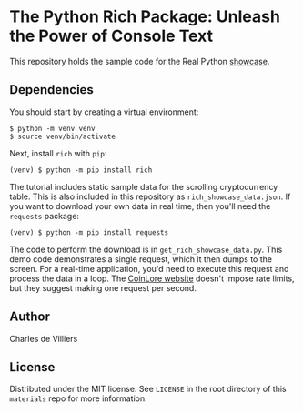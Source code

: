 # The Python Rich Package: Unleash the Power of Console Text

This repository holds the sample code for the Real Python [showcase](https://realpython.com/exploring-python-rich-package).

## Dependencies

You should start by creating a virtual environment:

```console
$ python -m venv venv
$ source venv/bin/activate
```
Next, install `rich` with `pip`:

```console
(venv) $ python -m pip install rich
```
The tutorial includes static sample data for the scrolling cryptocurrency table. This is also included in this repository as `rich_showcase_data.json`. 
If you want to download your own data in real time, then you'll need the `requests` package:

```console
(venv) $ python -m pip install requests
```

The code to perform the download is in `get_rich_showcase_data.py`. This demo code demonstrates a single request, which it then dumps to the screen. For a real-time application, you'd need to execute this request and process the data in a loop. The [CoinLore website](https://www.coinlore.com/cryptocurrency-data-api) doesn't impose rate limits, but they suggest making one request per second.

## Author
Charles de Villiers

## License
Distributed under the MIT license. See `LICENSE` in the root directory of this `materials` repo for more information.
